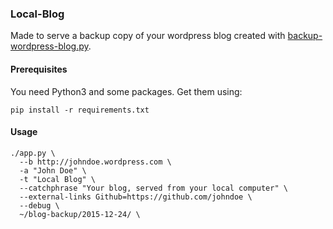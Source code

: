 ### Local-Blog

Made to serve a backup copy of your wordpress blog created with
[backup-wordpress-blog.py](https://gist.github.com/pklaus/4546743).

#### Prerequisites

You need Python3 and some packages. Get them using:

    pip install -r requirements.txt

#### Usage

    ./app.py \
      --b http://johndoe.wordpress.com \
      -a "John Doe" \
      -t "Local Blog" \
      --catchphrase "Your blog, served from your local computer" \
      --external-links Github=https://github.com/johndoe \
      --debug \
      ~/blog-backup/2015-12-24/ \

